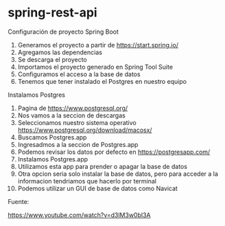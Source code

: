 # spring-rest-api

Configuración de proyecto Spring Boot

1. Generamos el proyecto a partir de https://start.spring.io/
2. Agregamos las dependencias
3. Se descarga el proyecto
4. Importamos el proyecto generado en Spring Tool Suite
5. Configuramos el acceso a la base de datos
6. Tenemos que tener instalado el Postgres en nuestro equipo


Instalamos Postgres

1. Pagina de https://www.postgresql.org/
2. Nos vamos a la seccion de descargas
3. Seleccionamos nuestro sistema operativo https://www.postgresql.org/download/macosx/
4. Buscamos Postgres.app
5. Ingresadmos a la seccion de Postgres.app
6. Podemos revisar los datos por defecto en https://postgresapp.com/
7. Instalamos Postgres.app
8. Utilizamos esta app para prender o apagar la base de datos
9. Otra opcion seria solo instalar la base de datos, pero para acceder a la informacion tendriamos que hacerlo por terminal
8. Podemos utilizar un GUI de base de datos como Navicat

Fuente:

https://www.youtube.com/watch?v=d3lM3w0bl3A
